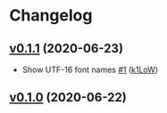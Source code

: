 # Changelog

## [v0.1.1](https://github.com/k1LoW/ttff/compare/v0.1.0...v0.1.1) (2020-06-23)

* Show UTF-16 font names [#1](https://github.com/k1LoW/ttff/pull/1) ([k1LoW](https://github.com/k1LoW))

## [v0.1.0](https://github.com/k1LoW/ttff/compare/fa6a589a1f9e...v0.1.0) (2020-06-22)

